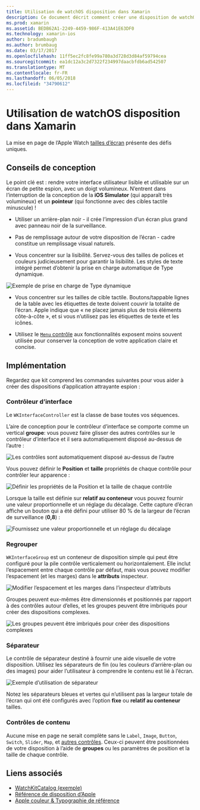 ```yaml
---
title: Utilisation de watchOS disposition dans Xamarin
description: Ce document décrit comment créer une disposition de watchOS à l’aide de Xamarin. Il traite les contrôleurs d’interface, les groupes, les séparateurs et les contrôles de contenu.
ms.prod: xamarin
ms.assetid: BEDB62A1-2249-4459-986F-413A41E63DF0
ms.technology: xamarin-ios
author: bradumbaugh
ms.author: brumbaug
ms.date: 03/17/2017
ms.openlocfilehash: 11ff5ec2fc8fe99a780a3d728d3d84af59794cea
ms.sourcegitcommit: ea1dc12a3c2d7322f234997daacbfdb6ad542507
ms.translationtype: MT
ms.contentlocale: fr-FR
ms.lasthandoff: 06/05/2018
ms.locfileid: "34790612"
---
```

# <a name="working-with-watchos-layout-in-xamarin"></a>Utilisation de watchOS disposition dans Xamarin

La mise en page de l’Apple Watch [tailles d’écran](~/ios/watchos/app-fundamentals/screen-sizes.md) présente des défis uniques.

## <a name="design-tips"></a>Conseils de conception

Le point clé est : rendre votre interface utilisateur lisible et utilisable sur un écran de petite espion, avec un doigt volumineux. N’entrent dans l’interruption de la conception de la **iOS Simulator** (qui apparaît très volumineux) et un **pointeur** (qui fonctionne avec des cibles tactile minuscule) !

- Utiliser un arrière-plan noir - il crée l’impression d’un écran plus grand avec panneau noir de la surveillance.

- Pas de remplissage autour de votre disposition de l’écran - cadre constitue un remplissage visual naturels.

- Vous concentrer sur la lisibilité. Servez-vous des tailles de polices et couleurs judicieusement pour garantir la lisibilité. Les styles de texte intégré permet d’obtenir la prise en charge automatique de Type dynamique.

![](layout-images/type.png "Exemple de prise en charge de Type dynamique")

- Vous concentrer sur les tailles de cible tactile. Boutons/tappable lignes de la table avec les étiquettes de texte doivent couvrir la totalité de l’écran. Apple indique que « ne placez jamais plus de trois éléments côte-à-côte », et si vous n’utilisez pas les étiquettes de texte et les icônes.

- Utilisez le [ `Menu` contrôle](~/ios/watchos/user-interface/menu.md) aux fonctionnalités exposent moins souvent utilisée pour conserver la conception de votre application claire et concise.


## <a name="implementation"></a>Implémentation

Regardez que kit comprend les commandes suivantes pour vous aider à créer des dispositions d’application attrayante espion :

### <a name="interface-controller"></a>Contrôleur d’interface

Le `WKInterfaceController` est la classe de base toutes vos séquences.

L’aire de conception pour le contrôleur d’interface se comporte comme un vertical **groupe**: vous pouvez faire glisser des autres contrôles sur le contrôleur d’interface et il sera automatiquement disposé au-dessus de l’autre :

![](layout-images/controller-scene.png "Les contrôles sont automatiquement disposé au-dessus de l’autre")

Vous pouvez définir le **Position** et **taille** propriétés de chaque contrôle pour contrôler leur apparence :

![](layout-images/positionsize-attributes.png "Définir les propriétés de la Position et la taille de chaque contrôle")

Lorsque la taille est définie sur **relatif au conteneur** vous pouvez fournir une valeur proportionnelle et un réglage du décalage. Cette capture d’écran affiche un bouton qui a été défini pour utiliser 80 % de la largeur de l’écran de surveillance (**0,8**) :

![](layout-images/button-attributes.png "Fournissez une valeur proportionnelle et un réglage du décalage")


### <a name="group"></a>Regrouper

`WKInterfaceGroup` est un conteneur de disposition simple qui peut être configuré pour la pile contrôle verticalement ou horizontalement. Elle inclut l’espacement entre chaque contrôle par défaut, mais vous pouvez modifier l’espacement (et les marges) dans le **attributs** inspecteur.

![](layout-images/group-attributes.png "Modifier l’espacement et les marges dans l’inspecteur d’attributs")

Groupes peuvent eux-mêmes être dimensionnés et positionnés par rapport à des contrôles autour d’elles, et les groupes peuvent être imbriqués pour créer des dispositions complexes.

![](layout-images/group-scene.png "Les groupes peuvent être imbriqués pour créer des dispositions complexes")


### <a name="separator"></a>Séparateur

Le contrôle de séparateur destiné à fournir une aide visuelle de votre disposition. Utilisez les séparateurs de fin (ou les couleurs d’arrière-plan ou des images) pour aider l’utilisateur à comprendre le contenu est lié à l’écran.

![](layout-images/separator-scene.png "Exemple d’utilisation de séparateur")

Notez les séparateurs bleues et vertes qui n’utilisent pas la largeur totale de l’écran qui ont été configurés avec l’option **fixe** ou **relatif au conteneur** tailles.

### <a name="content-controls"></a>Contrôles de contenu

Aucune mise en page ne serait complète sans le `Label`, `Image`, `Button`, `Switch`, `Slider`, `Map`, et [autres contrôles](~/ios/watchos/user-interface/index.md).
Ceux-ci peuvent être positionnées de votre disposition à l’aide de **groupes** ou les paramètres de position et la taille de chaque contrôle.



## <a name="related-links"></a>Liens associés

- [WatchKitCatalog (exemple)](https://developer.xamarin.com/samples/monotouch/WatchKit/WatchKitCatalog/)
- [Référence de disposition d’Apple](https://developer.apple.com/library/prerelease/ios/documentation/UserExperience/Conceptual/WatchHumanInterfaceGuidelines/Layout.html)
- [Apple couleur & Typographie de référence](https://developer.apple.com/library/prerelease/ios/documentation/UserExperience/Conceptual/WatchHumanInterfaceGuidelines/ColorandTypography.html)
